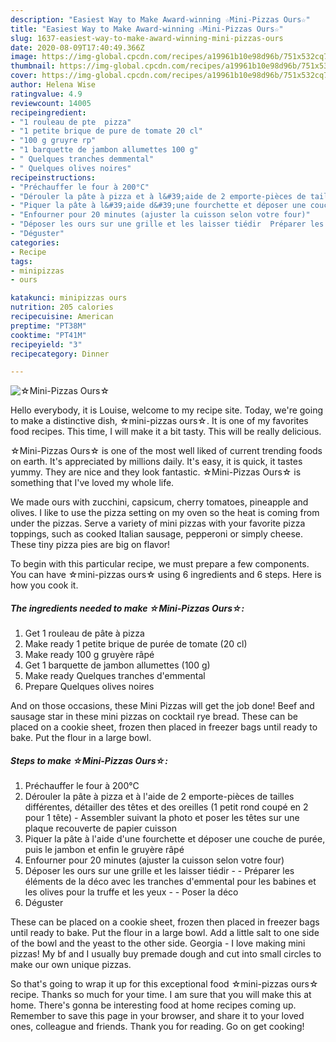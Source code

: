 ```yaml
---
description: "Easiest Way to Make Award-winning ☆Mini-Pizzas Ours☆"
title: "Easiest Way to Make Award-winning ☆Mini-Pizzas Ours☆"
slug: 1637-easiest-way-to-make-award-winning-mini-pizzas-ours
date: 2020-08-09T17:40:49.366Z
image: https://img-global.cpcdn.com/recipes/a19961b10e98d96b/751x532cq70/☆mini-pizzas-ours☆-photo-principale-de-la-recette.jpg
thumbnail: https://img-global.cpcdn.com/recipes/a19961b10e98d96b/751x532cq70/☆mini-pizzas-ours☆-photo-principale-de-la-recette.jpg
cover: https://img-global.cpcdn.com/recipes/a19961b10e98d96b/751x532cq70/☆mini-pizzas-ours☆-photo-principale-de-la-recette.jpg
author: Helena Wise
ratingvalue: 4.9
reviewcount: 14005
recipeingredient:
- "1 rouleau de pte  pizza"
- "1 petite brique de pure de tomate 20 cl"
- "100 g gruyre rp"
- "1 barquette de jambon allumettes 100 g"
- " Quelques tranches demmental"
- " Quelques olives noires"
recipeinstructions:
- "Préchauffer le four à 200°C"
- "Dérouler la pâte à pizza et à l&#39;aide de 2 emporte-pièces de tailles différentes, détailler des têtes et des oreilles (1 petit rond coupé en 2 pour 1 tête) Assembler suivant la photo et poser les têtes sur une plaque recouverte de papier cuisson"
- "Piquer la pâte à l&#39;aide d&#39;une fourchette et déposer une couche de purée, puis le jambon et enfin le gruyère râpé"
- "Enfourner pour 20 minutes (ajuster la cuisson selon votre four)"
- "Déposer les ours sur une grille et les laisser tiédir  Préparer les éléments de la déco avec les tranches d&#39;emmental pour les babines et les olives pour la truffe et les yeux  Poser la déco"
- "Déguster"
categories:
- Recipe
tags:
- minipizzas
- ours

katakunci: minipizzas ours 
nutrition: 205 calories
recipecuisine: American
preptime: "PT38M"
cooktime: "PT41M"
recipeyield: "3"
recipecategory: Dinner

---
```



![☆Mini-Pizzas Ours☆](https://img-global.cpcdn.com/recipes/a19961b10e98d96b/751x532cq70/☆mini-pizzas-ours☆-photo-principale-de-la-recette.jpg)

Hello everybody, it is Louise, welcome to my recipe site. Today, we're going to make a distinctive dish, ☆mini-pizzas ours☆. It is one of my favorites food recipes. This time, I will make it a bit tasty. This will be really delicious.

☆Mini-Pizzas Ours☆ is one of the most well liked of current trending foods on earth. It's appreciated by millions daily. It's easy, it is quick, it tastes yummy. They are nice and they look fantastic. ☆Mini-Pizzas Ours☆ is something that I've loved my whole life.

We made ours with zucchini, capsicum, cherry tomatoes, pineapple and olives. I like to use the pizza setting on my oven so the heat is coming from under the pizzas. Serve a variety of mini pizzas with your favorite pizza toppings, such as cooked Italian sausage, pepperoni or simply cheese. These tiny pizza pies are big on flavor!


To begin with this particular recipe, we must prepare a few components. You can have ☆mini-pizzas ours☆ using 6 ingredients and 6 steps. Here is how you cook it.

<!--inarticleads1-->

##### The ingredients needed to make ☆Mini-Pizzas Ours☆:

1. Get 1 rouleau de pâte à pizza
1. Make ready 1 petite brique de purée de tomate (20 cl)
1. Make ready 100 g gruyère râpé
1. Get 1 barquette de jambon allumettes (100 g)
1. Make ready  Quelques tranches d&#39;emmental
1. Prepare  Quelques olives noires


And on those occasions, these Mini Pizzas will get the job done! Beef and sausage star in these mini pizzas on cocktail rye bread. These can be placed on a cookie sheet, frozen then placed in freezer bags until ready to bake. Put the flour in a large bowl. 

<!--inarticleads2-->

##### Steps to make ☆Mini-Pizzas Ours☆:

1. Préchauffer le four à 200°C
1. Dérouler la pâte à pizza et à l&#39;aide de 2 emporte-pièces de tailles différentes, détailler des têtes et des oreilles (1 petit rond coupé en 2 pour 1 tête) - Assembler suivant la photo et poser les têtes sur une plaque recouverte de papier cuisson
1. Piquer la pâte à l&#39;aide d&#39;une fourchette et déposer une couche de purée, puis le jambon et enfin le gruyère râpé
1. Enfourner pour 20 minutes (ajuster la cuisson selon votre four)
1. Déposer les ours sur une grille et les laisser tiédir -  - Préparer les éléments de la déco avec les tranches d&#39;emmental pour les babines et les olives pour la truffe et les yeux -  - Poser la déco
1. Déguster


These can be placed on a cookie sheet, frozen then placed in freezer bags until ready to bake. Put the flour in a large bowl. Add a little salt to one side of the bowl and the yeast to the other side. Georgia - I love making mini pizzas! My bf and I usually buy premade dough and cut into small circles to make our own unique pizzas. 

So that's going to wrap it up for this exceptional food ☆mini-pizzas ours☆ recipe. Thanks so much for your time. I am sure that you will make this at home. There's gonna be interesting food at home recipes coming up. Remember to save this page in your browser, and share it to your loved ones, colleague and friends. Thank you for reading. Go on get cooking!

